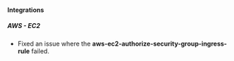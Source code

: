#### Integrations
##### AWS - EC2
- Fixed an issue where the **aws-ec2-authorize-security-group-ingress-rule** failed.
